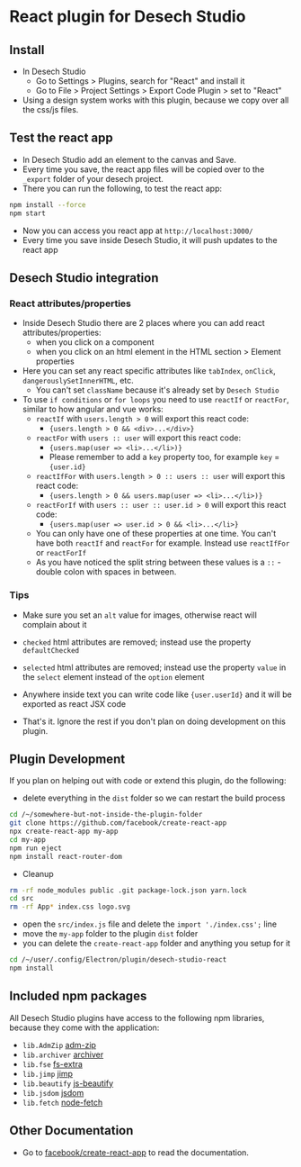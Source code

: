 # React plugin for Desech Studio

## Install

- In Desech Studio
  - Go to Settings > Plugins, search for "React" and install it
  - Go to File > Project Settings > Export Code Plugin > set to "React"
- Using a design system works with this plugin, because we copy over all the css/js files.

## Test the react app

- In Desech Studio add an element to the canvas and Save.
- Every time you save, the react app files will be copied over to the `_export` folder of your desech project.
- There you can run the following, to test the react app:

```sh
npm install --force
npm start
```

- Now you can access you react app at `http://localhost:3000/`
- Every time you save inside Desech Studio, it will push updates to the react app

## Desech Studio integration

### React attributes/properties

- Inside Desech Studio there are 2 places where you can add react attributes/properties:
  - when you click on a component
  - when you click on an html element in the HTML section > Element properties
- Here you can set any react specific attributes like `tabIndex`, `onClick`, `dangerouslySetInnerHTML`, etc.
  - You can't set `className` because it's already set by `Desech Studio`
- To use `if conditions` or `for loops` you need to use `reactIf` or `reactFor`, similar to how angular and vue works:
  - `reactIf` with `users.length > 0` will export this react code:
    - `{users.length > 0 && <div>...</div>}`
  - `reactFor` with `users :: user` will export this react code:
    - `{users.map(user => <li>...</li>)}`
    - Please remember to add a `key` property too, for example `key` = `{user.id}`
  - `reactIfFor` with `users.length > 0 :: users :: user` will export this react code:
    - `{users.length > 0 && users.map(user => <li>...</li>)}`
  - `reactForIf` with `users :: user :: user.id > 0` will export this react code:
    - `{users.map(user => user.id > 0 && <li>...</li>}`
  - You can only have one of these properties at one time. You can't have both `reactIf` and `reactFor` for example. Instead use `reactIfFor` or `reactForIf`
  - As you have noticed the split string between these values is a ` :: ` - double colon with spaces in between.

### Tips

- Make sure you set an `alt` value for images, otherwise react will complain about it
- `checked` html attributes are removed; instead use the property `defaultChecked`
- `selected` html attributes are removed; instead use the property `value` in the `select` element instead of the `option` element
- Anywhere inside text you can write code like `{user.userId}` and it will be exported as react JSX code

- That's it. Ignore the rest if you don't plan on doing development on this plugin.

## Plugin Development

If you plan on helping out with code or extend this plugin, do the following:

- delete everything in the `dist` folder so we can restart the build process

```sh
cd /~/somewhere-but-not-inside-the-plugin-folder
git clone https://github.com/facebook/create-react-app
npx create-react-app my-app
cd my-app
npm run eject
npm install react-router-dom
```

- Cleanup

```sh
rm -rf node_modules public .git package-lock.json yarn.lock
cd src
rm -rf App* index.css logo.svg
```

- open the `src/index.js` file and delete the `import './index.css';` line
- move the `my-app` folder to the plugin `dist` folder
- you can delete the `create-react-app` folder and anything you setup for it

```sh
cd /~/user/.config/Electron/plugin/desech-studio-react
npm install
```

## Included npm packages

All Desech Studio plugins have access to the following npm libraries, because they come with the application:
- `lib.AdmZip` [adm-zip](https://www.npmjs.com/package/adm-zip)
- `lib.archiver` [archiver](https://www.npmjs.com/package/archiver)
- `lib.fse` [fs-extra](https://www.npmjs.com/package/fs-extra)
- `lib.jimp` [jimp](https://www.npmjs.com/package/jimp)
- `lib.beautify` [js-beautify](https://www.npmjs.com/package/js-beautify)
- `lib.jsdom` [jsdom](https://www.npmjs.com/package/jsdom)
- `lib.fetch` [node-fetch](https://www.npmjs.com/package/node-fetch)

## Other Documentation

- Go to [facebook/create-react-app](https://github.com/facebook/create-react-app) to read the documentation.
